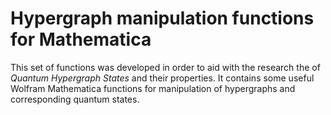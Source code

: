 Hypergraph manipulation functions for Mathematica
=================================================

This set of functions was developed in order to aid with the research the of _Quantum Hypergraph States_ and their properties. It contains some useful Wolfram Mathematica functions for manipulation of hypergraphs and corresponding quantum states.